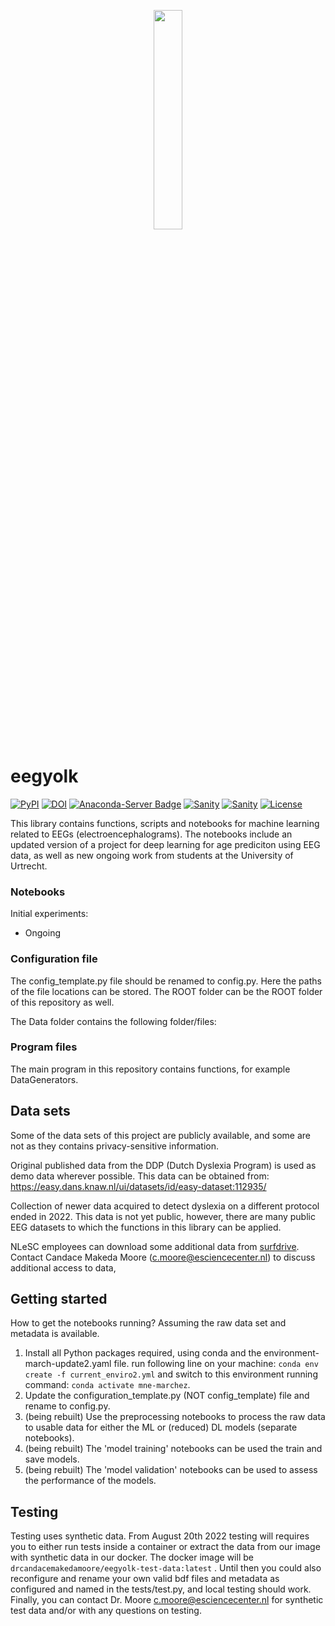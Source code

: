 <p align="center">
    <img style="width: 30%; height: 30%" src="https://github.com/NLeSC/ePodium/blob/main/eegyolk_logo.png">
</p>

# eegyolk

[![PyPI](https://img.shields.io/pypi/v/eegyolk.svg)](https://pypi.python.org/pypi/eegyolk/)
[![DOI](https://zenodo.org/badge/DOI/10.5281/zenodo.6865762.svg)](https://doi.org/10.5281/zenodo.6865762)
[![Anaconda-Server Badge](https://anaconda.org/eegyolk/eegyolk/badges/version.svg)](https://anaconda.org/eegyolk/eegyolk)
[![Sanity](https://github.com/eegyolk-ai/eegyolk/actions/workflows/on-commit.yml/badge.svg)](https://github.com/eegyolk-ai/eegyolk/actions/workflows/on-commit.yml)
[![Sanity](https://github.com/eegyolk-ai/eegyolk/actions/workflows/on-tag.yml/badge.svg)](https://github.com/eegyolk-ai/eegyolk/actions/workflows/on-tag.yml)
[![License](https://img.shields.io/badge/License-Apache_2.0-blue.svg)](https://opensource.org/licenses/Apache-2.0)


This library contains functions, scripts and notebooks for machine learning related to EEGs (electroencephalograms). The notebooks include an updated version of a project for deep learning for age prediciton using EEG data, as well as new ongoing work from students at the University of Urtrecht.

### Notebooks

Initial experiments:
- Ongoing


### Configuration file

The config_template.py file should be renamed to config.py. Here the paths of the file locations can be stored. The ROOT folder can be the ROOT folder of this repository as well.

The Data folder contains the following folder/files:




### Program files

The main program in this repository contains functions, for example DataGenerators.


## Data sets

Some of the data sets of this project are publicly available, and some are not  as they contains privacy-sensitive information.

Original published data from the DDP (Dutch Dyslexia Program) is used as demo data wherever possible. This data can be obtained from:
https://easy.dans.knaw.nl/ui/datasets/id/easy-dataset:112935/ 

Collection of newer data acquired to detect dyslexia on a different protocol ended in 2022. This data is not yet public, however, there are many public EEG datasets to which the functions in this library can be applied.

NLeSC employees can download some additional data from [surfdrive](https://surfdrive.surf.nl/files/index.php/s/mkwBAisnYUaPRhy).
Contact Candace Makeda Moore (c.moore@esciencecenter.nl) to discuss additional access to data,

## Getting started

How to get the notebooks running? Assuming the raw data set and metadata is available.

1. Install all Python packages required, using conda and the environment-march-update2.yaml file.
    run following line on your machine: `conda env create -f current_enviro2.yml` and switch to this environment running command: `conda activate mne-marchez`.
2. Update the configuration_template.py (NOT config_template) file and rename to config.py.
3. (being rebuilt) Use the preprocessing notebooks to process the raw data to usable data for either the ML or (reduced) DL models (separate notebooks).
4. (being rebuilt) The 'model training' notebooks can be used the train and save models.
5. (being rebuilt) The 'model validation' notebooks can be used to assess the performance of the models.

## Testing
Testing uses synthetic data. From August 20th 2022  testing will requires you to either run tests inside a container or extract the data from our image with synthetic data in our docker. The docker image will be `drcandacemakedamoore/eegyolk-test-data:latest` . Until then you could also reconfigure and rename your own valid bdf files and metadata as configured and named in the tests/test.py, and local testing should work. 
Finally, you can contact Dr. Moore c.moore@esciencecenter.nl for synthetic test data and/or with any questions on testing. 